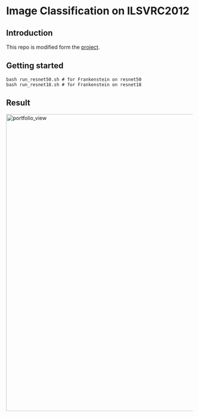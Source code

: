 # Image Classification on ILSVRC2012

## Introduction

This repo is modified form the [project](https://github.com/rwightman/pytorch-image-models).


## Getting started

```
bash run_resnet50.sh # for Frankenstein on resnet50
bash run_resnet18.sh # for Frankenstein on resnet18
```

## Result
<img width="800" alt="portfolio_view" src="https://github.com/acctouhou/Frankenstein_optimizer_temp/blob/main/2_Experiment_Pytorch/Imagenet_image_classification/imagenet.png">

